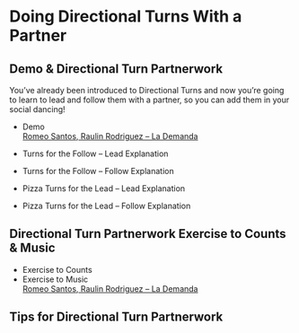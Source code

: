 # Doing Directional Turns With a Partner

## Demo & Directional Turn Partnerwork

You’ve already been introduced to Directional Turns and now you’re going to learn to lead and follow them with a partner, so you can add them in your social dancing!

* Demo
<br>[Romeo Santos, Raulin Rodriguez – La Demanda](https://www.youtube.com/watch?v=cOy4siyFp0U)

* Turns for the Follow – Lead Explanation
* Turns for the Follow – Follow Explanation
* Pizza Turns for the Lead – Lead Explanation
* Pizza Turns for the Lead – Follow Explanation

## Directional Turn Partnerwork Exercise to Counts & Music

* Exercise to Counts
* Exercise to Music
<br>[Romeo Santos, Raulin Rodriguez – La Demanda](https://www.youtube.com/watch?v=cOy4siyFp0U)

## Tips for Directional Turn Partnerwork
